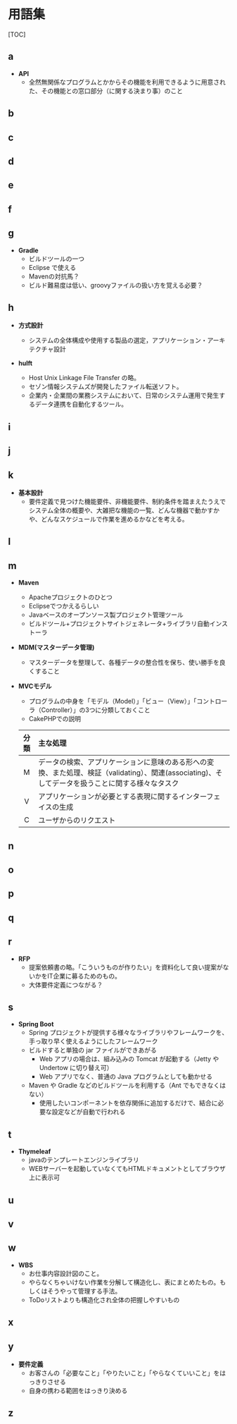 # <i class="fa fa-cubes"></i> 用語集

[TOC]

## a
* **API**
	* 全然無関係なプログラムとかからその機能を利用できるように用意された、その機能との窓口部分（に関する決まり事）のこと

## b
## c
## d
## e
## f
## g
* **Gradle**
	* ビルドツールの一つ
	* Eclipse で使える
	* Mavenの対抗馬？
	* ビルド難易度は低い、groovyファイルの扱い方を覚える必要？

## h
* **方式設計**
	* システムの全体構成や使用する製品の選定，アプリケーション・アーキテクチャ設計

* **hulft**
	* Host Unix Linkage File Transfer の略。
	* セゾン情報システムズが開発したファイル転送ソフト。
	* 企業内・企業間の業務システムにおいて、日常のシステム運用で発生するデータ連携を自動化するツール。

## i
## j
## k
* **基本設計**
	* 要件定義で見つけた機能要件、非機能要件、制約条件を踏まえたうえでシステム全体の概要や、大雑把な機能の一覧、どんな機器で動かすかや、どんなスケジュールで作業を進めるかなどを考える。

## l
## m
* **Maven**
	* Apacheプロジェクトのひとつ
	* Eclipseでつかえるらしい
	* Javaベースのオープンソース製プロジェクト管理ツール
	* ビルドツール+プロジェクトサイトジェネレータ+ライブラリ自動インストーラ

* **MDM(マスターデータ管理)**
	* マスターデータを整理して、各種データの整合性を保ち、使い勝手を良くすること

* **MVCモデル**
	* プログラムの中身を「モデル（Model）」「ビュー（View）」「コントローラ（Controller）」の3つに分類しておくこと
	* CakePHPでの説明

	|分類|主な処理                                                                                                                                                               |
	|:--:|:---------------------------------------------------------------------------------------------------------------------------------------------|
	|M  |データの検索、アプリケーションに意味のある形への変換、また処理、検証（validating）、関連(associating)、そしてデータを扱うことに関する様々なタスク|
	|V  |アプリケーションが必要とする表現に関するインターフェイスの生成                                                                                                       |
	|C  |ユーザからのリクエスト                                                                                                                                                     |

## n
## o
## p
## q
## r
* **RFP**
	* 提案依頼書の略。「こういうものが作りたい」を資料化して良い提案がないかをIT企業に募るためのもの。
	* 大体要件定義につながる？

## s
* **Spring Boot**
	* Spring プロジェクトが提供する様々なライブラリやフレームワークを、手っ取り早く使えるようにしたフレームワーク
	* ビルドすると単独の jar ファイルができあがる
		* Web アプリの場合は、組み込みの Tomcat が起動する（Jetty や Undertow に切り替え可）
		* Web アプリでなく、普通の Java プログラムとしても動かせる
	* Maven や Gradle などのビルドツールを利用する（Ant でもできなくはない）
		* 使用したいコンポーネントを依存関係に追加するだけで、結合に必要な設定などが自動で行われる

## t
* **Thymeleaf**
	* javaのテンプレートエンジンライブラリ
	* WEBサーバーを起動していなくてもHTMLドキュメントとしてブラウザ上に表示可

## u
## v
## w
* **WBS**
	* お仕事内容設計図のこと。
	* やらなくちゃいけない作業を分解して構造化し、表にまとめたもの。もしくはそうやって管理する手法。
	* ToDoリストよりも構造化され全体の把握しやすいもの

## x
## y
* **要件定義**
	* お客さんの「必要なこと」「やりたいこと」「やらなくていいこと」をはっきりさせる
	* 自身の携わる範囲をはっきり決める

## z

